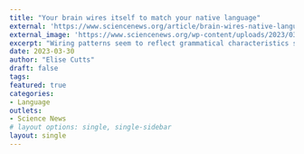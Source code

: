 ```yaml
---
title: "Your brain wires itself to match your native language"
external: 'https://www.sciencenews.org/article/brain-wires-native-language-neurons'
external_image: 'https://www.sciencenews.org/wp-content/uploads/2023/03/032723_ec_language-brain-differences_feat.jpg'
excerpt: "Wiring patterns seem to reflect grammatical characteristics specific to different languages"
date: 2023-03-30
author: "Elise Cutts"
draft: false
tags:
featured: true
categories:
- Language
outlets:
- Science News
# layout options: single, single-sidebar
layout: single
---
```


